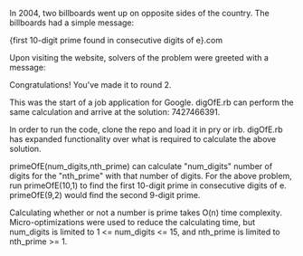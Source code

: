 In 2004, two billboards went up on opposite sides of the country. The billboards
had a simple message:

{first 10-digit prime found in consecutive digits of e}.com

Upon visiting the website, solvers of the problem were greeted with a message:

Congratulations! You've made it to round 2.

This was the start of a job application for Google. digOfE.rb can perform the same
calculation and arrive at the solution: 7427466391.

In order to run the code, clone the repo and load it in pry or irb. digOfE.rb
has expanded functionality over what is required to calculate the above solution.

primeOfE(num_digits,nth_prime) can calculate "num_digits" number of digits for
the "nth_prime" with that number of digits. For the above problem, run
primeOfE(10,1) to find the first 10-digit prime in consecutive digits of e.
primeOfE(9,2) would find the second 9-digit prime.

Calculating whether or not a number is prime takes O(n) time complexity.
Micro-optimizations were used to reduce the calculating time, but num_digits is
limited to 1 <= num_digits <= 15, and nth_prime is limited to nth_prime >= 1.
